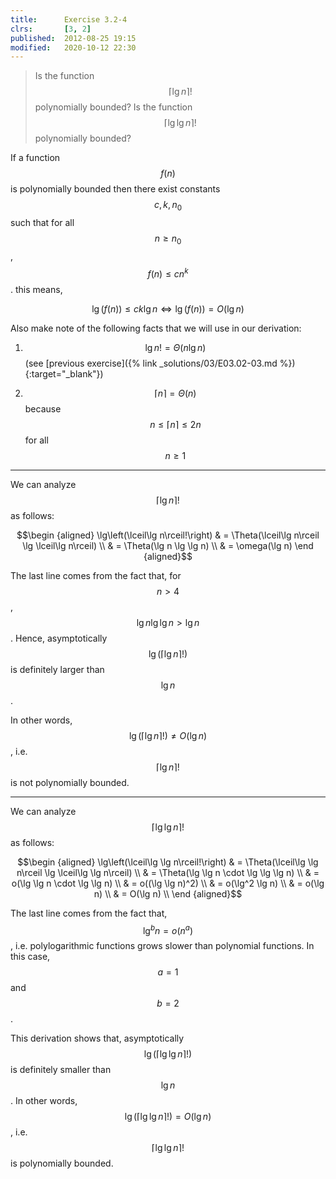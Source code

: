 ```yaml
---
title:      Exercise 3.2-4
clrs:       [3, 2]
published:  2012-08-25 19:15
modified:   2020-10-12 22:30
---
```


> Is the function $$\lceil\lg n\rceil!$$ polynomially bounded? Is the function $$\lceil\lg \lg n\rceil!$$ polynomially bounded?

If a function $$f(n)$$ is polynomially bounded then there exist constants $$c, k, n_0$$ such that for all $$n \ge n_0$$, $$f(n) \le cn^k$$. this means,

$$\lg (f(n)) \le ck \lg n \iff \lg(f(n)) = O(\lg n)$$

Also make note of the following facts that we will use in our derivation:

1. $$\lg n! = \Theta(n \lg n)$$ (see [previous exercise]({% link _solutions/03/E03.02-03.md %}){:target="_blank"})

2. $$\lceil n \rceil = \Theta(n)$$ because $$n \leq \lceil n \rceil \leq 2n$$ for all $$n \ge 1$$

---

We can analyze $$\lceil\lg n\rceil!$$ as follows:

$$\begin {aligned}
\lg\left(\lceil\lg n\rceil!\right) & = \Theta(\lceil\lg n\rceil \lg \lceil\lg n\rceil) \\
                                   & = \Theta(\lg n \lg \lg n) \\
                                   & = \omega(\lg n)
\end {aligned}$$

The last line comes from the fact that, for $$n > 4$$, $$\lg n \lg \lg n > \lg n$$. Hence, asymptotically $$\lg\left(\lceil\lg n\rceil!\right)$$ is definitely larger than $$\lg n$$.

In other words, $$\lg\left(\lceil\lg n\rceil!\right) \ne O(\lg n)$$, i.e.  $$\lceil\lg n\rceil!$$ is not polynomially bounded.

---

We can analyze $$\lceil\lg \lg n\rceil!$$ as follows:

$$\begin {aligned}
\lg\left(\lceil\lg \lg n\rceil!\right)
    & = \Theta(\lceil\lg \lg n\rceil \lg \lceil\lg \lg n\rceil) \\
    & = \Theta(\lg \lg n \cdot \lg \lg \lg n) \\
    & = o(\lg \lg n \cdot \lg \lg n) \\
    & = o((\lg \lg n)^2) \\
    & = o(\lg^2 \lg n) \\
    & = o(\lg n) \\
    & = O(\lg n) \\
\end {aligned}$$

The last line comes from the fact that, $$\lg^b n = o(n^a)$$, i.e. polylogarithmic functions grows slower than polynomial functions. In this case, $$a = 1$$ and $$b = 2$$.

This derivation shows that, asymptotically $$\lg\left(\lceil\lg \lg n\rceil!\right)$$ is definitely smaller than $$\lg n$$. In other words, $$\lg\left(\lceil\lg \lg n\rceil!\right) = O(\lg n)$$, i.e. $$\lceil\lg \lg n\rceil!$$ is polynomially bounded.
